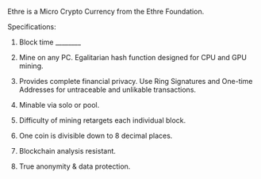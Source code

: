 Ethre is a Micro Crypto Currency from the Ethre Foundation. 

Specifications:

1) Block time ________

2) Mine on any PC. Egalitarian hash function designed for CPU and GPU mining.

3) Provides complete financial privacy. Use Ring Signatures and One-time Addresses for untraceable and unlikable transactions.

4) Minable via solo or pool.

5) Difficulty of mining retargets each individual block.

6) One coin is divisible down to 8 decimal places.

7) Blockchain analysis resistant.

8) True anonymity & data protection.

